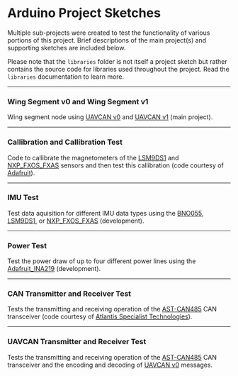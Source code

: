 # Arduino Project Sketches

Multiple sub-projects were created to test the functionality of various portions of this project. Brief descriptions of the main project(s) and supporting sketches are included below.

Please note that the `libraries` folder is not itself a project sketch but rather contains the source code for libraries used throughout the project. Read the `libraries` documentation to learn more.

---

### Wing Segment v0 and Wing Segment v1

Wing segment node using [UAVCAN v0](https://legacy.uavcan.org/) and [UAVCAN v1](https://uavcan.org/) (main project).

---

### Callibration and Callibration Test

Code to callibrate the magnetometers of the [LSM9DS1](https://www.adafruit.com/product/3387) and [NXP_FXOS_FXAS](https://www.adafruit.com/product/3463) sensors and then test this callibration (code courtesy of [Adafruit](https://github.com/adafruit/Adafruit_AHRS)).

---

### IMU Test

Test data aquisition for different IMU data types using the [BNO055](https://www.adafruit.com/product/2472), [LSM9DS1](https://www.adafruit.com/product/3387), or [NXP_FXOS_FXAS](https://www.adafruit.com/product/3463) (development).

---

### Power Test

Test the power draw of up to four different power lines using the [Adafruit_INA219](https://www.adafruit.com/product/904) (development).

---

### CAN Transmitter and Receiver Test

Tests the transmitting and receiving operation of the [AST-CAN485](https://www.sparkfun.com/products/14483) CAN transceiver (code courtesy of [Atlantis Specialist Technologies](https://github.com/Atlantis-Specialist-Technologies/AST_CAN_Arduino_Library)).

---

### UAVCAN Transmitter and Receiver Test

Tests the transmitting and receiving operation of the [AST-CAN485](https://www.sparkfun.com/products/14483) CAN transceiver and the encoding and decoding of [UAVCAN v0](https://legacy.uavcan.org/) messages.
